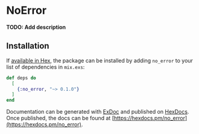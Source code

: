 # NoError

**TODO: Add description**

## Installation

If [available in Hex](https://hex.pm/docs/publish), the package can be installed
by adding `no_error` to your list of dependencies in `mix.exs`:

```elixir
def deps do
  [
    {:no_error, "~> 0.1.0"}
  ]
end
```

Documentation can be generated with [ExDoc](https://github.com/elixir-lang/ex_doc)
and published on [HexDocs](https://hexdocs.pm). Once published, the docs can
be found at [https://hexdocs.pm/no_error](https://hexdocs.pm/no_error).

